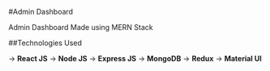 #Admin Dashboard

Admin Dashboard Made using MERN Stack

##Technologies Used

-> **React JS**
-> **Node JS**
-> **Express JS**
-> **MongoDB**
-> **Redux**
-> **Material UI**
